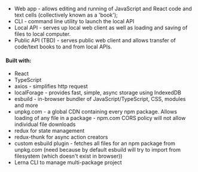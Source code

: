 - Web app - allows editing and running of JavaScript and React code and text cells (collectively known as a 'book');
- CLI - command line utility to launch the local API
- Local API - serves up local web client as well as loading and saving of files to local computer.
- Public API (TBD) - serves public web client and allows transfer of code/text books to and from local APIs.

#### Built with:

- React
- TypeScript
- axios - simplifies http request
- localForage - provides fast, simple, async storage using IndexedDB
- esbuild - in-browser bundler of JavaScript/TypeScript, CSS, modules and more
- unpkg.com - a global CDN containing every npm package. Allows loading of any file in a package - npm.com CORS policy will not allow individual file downloads
- redux for state management
- redux-thunk for async action creators
- custom esbuild plugin - fetches all files for an npm package from unpkg.com (need because by default esbuild will try to import from filesystem (which doesn't exist in browser))
- Lerna CLI to manage multi-package project

